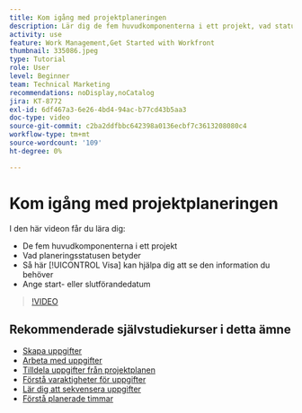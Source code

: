 ```yaml
---
title: Kom igång med projektplaneringen
description: Lär dig de fem huvudkomponenterna i ett projekt, vad statusen innebär, hur en [!UICONTROL Visa] kan hjälpa dig att se relevant information och hur du ställer in start- eller förfallodatum.
activity: use
feature: Work Management,Get Started with Workfront
thumbnail: 335086.jpeg
type: Tutorial
role: User
level: Beginner
team: Technical Marketing
recommendations: noDisplay,noCatalog
jira: KT-8772
exl-id: 6df467a3-6e26-4bd4-94ac-b77cd43b5aa3
doc-type: video
source-git-commit: c2ba2ddfbbc642398a0136ecbf7c3613208080c4
workflow-type: tm+mt
source-wordcount: '109'
ht-degree: 0%

---
```


# Kom igång med projektplaneringen

I den här videon får du lära dig:

* De fem huvudkomponenterna i ett projekt
* Vad planeringsstatusen betyder
* Så här [!UICONTROL Visa] kan hjälpa dig att se den information du behöver
* Ange start- eller slutförandedatum

>[!VIDEO](https://video.tv.adobe.com/v/335086/?quality=12&learn=on)

## Rekommenderade självstudiekurser i detta ämne

* [Skapa uppgifter](https://experienceleague.adobe.com/docs/workfront-learn/tutorials-workfront/manage-work/tasks/how-to-create-tasks.html)
* [Arbeta med uppgifter](https://experienceleague.adobe.com/docs/workfront-learn/tutorials-workfront/manage-work/tasks/work-with-tasks.html)
* [Tilldela uppgifter från projektplanen](https://experienceleague.adobe.com/docs/workfront-learn/tutorials-workfront/manage-work/tasks/assign-tasks-from-the-project-plan.html)
* [Förstå varaktigheter för uppgifter](https://experienceleague.adobe.com/docs/workfront-learn/tutorials-workfront/manage-work/tasks/understand-task-durations.html)
* [Lär dig att sekvensera uppgifter](https://experienceleague.adobe.com/docs/workfront-learn/tutorials-workfront/manage-work/tasks/learn-to-sequence-tasks.html)
* [Förstå planerade timmar](https://experienceleague.adobe.com/docs/workfront-learn/tutorials-workfront/manage-work/tasks/understand-planned-hours.html)
